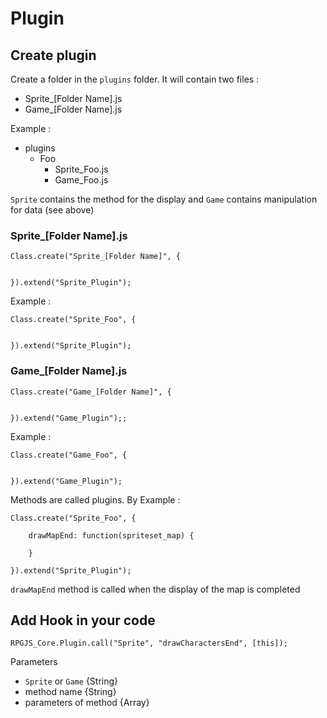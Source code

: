 # Plugin

## Create plugin

Create a folder in the `plugins` folder. It will contain two files :

- Sprite_[Folder Name].js
- Game_[Folder Name].js

Example :

- plugins
    - Foo
        - Sprite_Foo.js
        - Game_Foo.js

`Sprite` contains the method for the display and `Game` contains manipulation for data (see above)

### Sprite_[Folder Name].js
    
    Class.create("Sprite_[Folder Name]", {
    
    
    }).extend("Sprite_Plugin");

Example :

    Class.create("Sprite_Foo", {
    
    
    }).extend("Sprite_Plugin");


### Game_[Folder Name].js
    
    Class.create("Game_[Folder Name]", {
    
    
    }).extend("Game_Plugin");;

Example :

    Class.create("Game_Foo", {
    
    
    }).extend("Game_Plugin");

Methods are called plugins. By Example :

    Class.create("Sprite_Foo", {
    
        drawMapEnd: function(spriteset_map) {

        }
    
    }).extend("Sprite_Plugin");

`drawMapEnd` method is called when the display of the map is completed

## Add Hook in your code

    RPGJS_Core.Plugin.call("Sprite", "drawCharactersEnd", [this]);

Parameters

- `Sprite` or `Game` {String}
- method name {String}
- parameters of method {Array}
